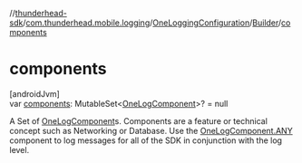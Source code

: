 //[thunderhead-sdk](../../../../index.md)/[com.thunderhead.mobile.logging](../../index.md)/[OneLoggingConfiguration](../index.md)/[Builder](index.md)/[components](components.md)

# components

[androidJvm]\
var [components](components.md): MutableSet<[OneLogComponent](../../-one-log-component/index.md)>? = null

A Set of [OneLogComponent](../../-one-log-component/index.md)s. Components are a feature or technical concept such as Networking or Database. Use the [OneLogComponent.ANY](../../-one-log-component/-a-n-y/index.md) component to log messages for all of the SDK in conjunction with the log level.
